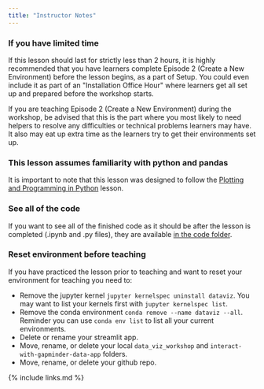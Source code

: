 ```yaml
---
title: "Instructor Notes"
---
```


### If you have limited time

If this lesson should last for strictly less than 2 hours, it is highly recommended that you have learners complete Episode 2 (Create a New Environment) before the lesson begins, as a part of Setup. You could even include it as part of an "Installation Office Hour" where learners get all set up and prepared before the workshop starts.

If you are teaching Episode 2 (Create a New Environment) during the workshop, be advised that this is the part where you most likely to need helpers to resolve any difficulties or technical problems learners may have. It also may eat up extra time as the learners try to get their environments set up.

### This lesson assumes familiarity with python and pandas

It is important to note that this lesson was designed to follow the [Plotting and Programming in Python](http://swcarpentry.github.io/python-novice-gapminder/index.html) lesson.

### See all of the code

If you want to see all of the finished code as it should be after the lesson is completed (.ipynb and .py files), they are available [in the code folder](https://github.com/carpentries-incubator/python-interactive-data-visualizations/tree/gh-pages/code).

### Reset environment before teaching

If you have practiced the lesson prior to teaching and want to reset your environment for teaching you need to:
- Remove the jupyter kernel `jupyter kernelspec uninstall dataviz`.  You may want to list your kernels first with `jupyter kernelspec list`.
- Remove the conda environment `conda remove --name dataviz --all`.  Reminder you can use `conda env list` to list all your current environments.
- Delete or rename your streamlit app.
- Move, rename, or delete your local `data_viz_workshop` and `interact-with-gapminder-data-app` folders.
- Move, rename, or delete your github repo.

{% include links.md %}
